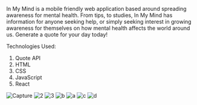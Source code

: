 In My Mind is a mobile friendly web application based around spreading awareness for mental health. From tips, to studies, In My Mind has information for anyone seeking help, or simply seeking interest in growing awareness for themselves on how mental health affects the world around us. Generate a quote for your day today!

Technologies Used:
1) Quote API
2) HTML
3) CSS
4) JavaScript
5) React

![Capture](https://user-images.githubusercontent.com/99705240/214629030-00344853-882f-497e-be46-241e1ef33a76.JPG)
![2](https://user-images.githubusercontent.com/99705240/214629830-aa6dc7d4-2b10-468f-aa75-9baa2cd3da52.JPG)
![3](https://user-images.githubusercontent.com/99705240/214629839-4720d292-e355-45ff-b38c-42e1e3249705.JPG)
![b](https://user-images.githubusercontent.com/99705240/214632169-ff66df94-6c80-4ab1-afed-d731678e1082.JPG)
![a](https://user-images.githubusercontent.com/99705240/214632172-04c06b78-580a-4a1d-a3c2-19c5c0a7e615.JPG)
![c](https://user-images.githubusercontent.com/99705240/214632177-68a32de3-9da2-4676-b0a3-4e22b46ad507.JPG)
![d](https://user-images.githubusercontent.com/99705240/214632179-e6a39738-062f-4ba9-af0f-1f45cd3a8268.JPG)
